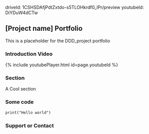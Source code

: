 driveId: 1CSHSDAfjPdtZxtdo-s5TLOHkrdf0_lPr/preview
youtubeId: DiYDuW4dCTw
## [Project name] Portfolio

This is a placeholder for the DDD_project portfolio

### Introduction Video
{% include youtubePlayer.html id=page.youtubeId %}

### Section

A Cool section

### Some code

 ```markdown
print("Hello world")
```

### Support or Contact


